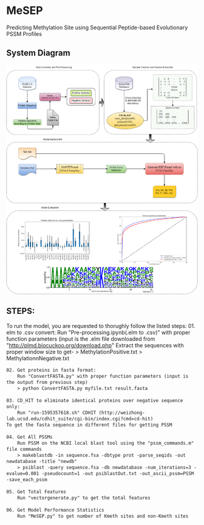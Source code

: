 # MeSEP
Predicting Methylation Site using Sequential Peptide-based Evolutionary PSSM Profiles

## System Diagram
![System Diagram](./System%20Diagram.png)

## STEPS:
To run the model, you are requested to thorughly follow the listed steps:
    01. elm to .csv convert:
        Run "Pre-processing.ipynb(.elm to .csv)" with proper function parameters (input is the .elm file downloaded from "http://plmd.biocuckoo.org/download.php"
        Extract the sequences with proper window size to get-
        > MethylationPositive.txt
        > MethylationnNegative.txt

    02. Get proteins in fasta format:
        Run "ConvertFASTA.py" with proper function parameters (input is the output from previous step)
        > python ConvertFASTA.py myfile.txt result.fasta

    03. CD_HIT to eliminate identical proteins over negative sequence only:
        Run "run-1595357618.sh" CDHIT (http://weizhong-lab.ucsd.edu/cdhit_suite/cgi-bin/index.cgi?cmd=cd-hit)
	To get the fasta sequence in different files for getting PSSM

    04. Get All PSSMs
        Run PSSM on the NCBI local blast tool using the "pssm_commands.m" file commands
        > makeblastdb -in sequence.fsa -dbtype prot -parse_seqids -out newdatabase -title "newdb"
        > psiblast -query sequence.fsa -db newdatabase -num_iterations=3 -evalue=0.001 -pseudocount=1 -out psiblastOut.txt -out_ascii_pssm=PSSM -save_each_pssm

    05. Get Total Features
        Run "vectorgenerate.py" to get the total features

    06. Get Model Performance Statistics
        Run "MeSEP.py" to get number of Kmeth sites and non-Kmeth sites
